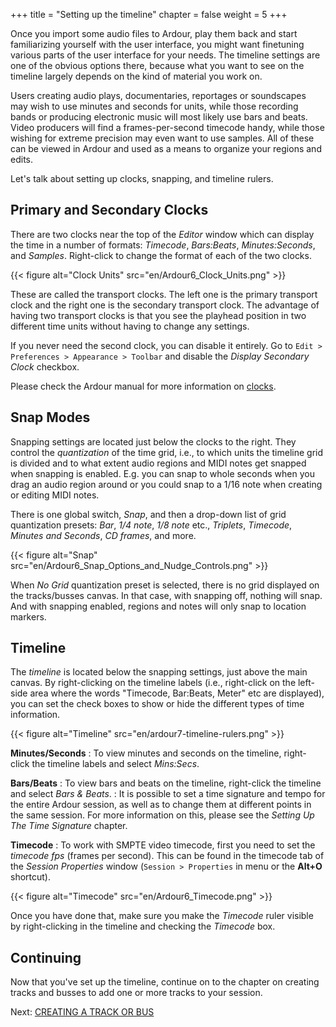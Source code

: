+++
title = "Setting up the timeline"
chapter = false
weight = 5
+++

Once you import some audio files to Ardour, play them back and start
familiarizing yourself with the user interface, you might want finetuning
various parts of the user interface for your needs. The timeline settings are
one of the obvious options there, because what you want to see on the timeline
largely depends on the kind of material you work on.

Users creating audio plays, documentaries, reportages or soundscapes may wish
to use minutes and seconds for units, while those recording bands or producing
electronic music will most likely use bars and beats. Video producers will
find a frames-per-second timecode handy, while those wishing for extreme
precision may even want to use samples. All of these can be viewed in Ardour
and used as a means to organize your regions and edits.

Let's talk about setting up clocks, snapping, and timeline rulers.

## Primary and Secondary Clocks

There are two clocks near the top of the _Editor_ window which can display the
time in a number of formats: *Timecode*, *Bars:Beats*, *Minutes:Seconds*, and
*Samples*. Right-click to change the format of each of the two clocks.

{{< figure alt="Clock Units" src="en/Ardour6_Clock_Units.png" >}}

These are called the transport clocks. The left one is the primary transport
clock and the right one is the secondary transport clock. The advantage of
having two transport clocks is that you see the playhead position in two
different time units without having to change any settings.

If you never need the second clock, you can disable it entirely. Go to 
`Edit > Preferences > Appearance > Toolbar` and disable the _Display Secondary
Clock_ checkbox.

Please check the Ardour manual for more information on
[clocks](http://manual.ardour.org/ardours-interface/using-ardour-clock-displays/).

## Snap Modes

Snapping settings are located just below the clocks to the right. They control
the _quantization_ of the time grid, i.e., to which units the timeline grid is
divided and to what extent audio regions and MIDI notes get snapped when
snapping is enabled. E.g. you can snap to whole seconds when you drag an audio
region around or you could snap to a 1/16 note when creating or editing MIDI
notes.

There is one global switch, _Snap_, and then a drop-down list of grid
quantization presets: _Bar_, _1/4 note_, _1/8 note_ etc., _Triplets_,
_Timecode_, _Minutes and Seconds_, _CD frames_, and more.

{{< figure alt="Snap" src="en/Ardour6_Snap_Options_and_Nudge_Controls.png" >}}

When _No Grid_ quantization preset is selected, there is no grid displayed on
the tracks/busses canvas. In that case, with snapping off, nothing will snap.
And with snapping enabled, regions and notes will only snap to location markers.

## Timeline

The _timeline_ is located below the snapping settings, just above the main
canvas. By right-clicking on the timeline labels (i.e., right-click on the
left-side area where the words "Timecode, Bar:Beats, Meter" etc are displayed),
you can set the check boxes to show or hide the different types of time
information.

{{< figure alt="Timeline" src="en/ardour7-timeline-rulers.png" >}}

**Minutes/Seconds**
: To view minutes and seconds on the timeline, right-click the timeline labels
and select _Mins:Secs_.

**Bars/Beats**
: To view bars and beats on the timeline, right-click the timeline and
select _Bars & Beats_.
: It is possible to set a time signature and tempo for the entire Ardour
session, as well as to change them at different points in the same
session. For more information on this, please see the _Setting Up The
Time Signature_ chapter.

**Timecode**
: To work with SMPTE video timecode, first you need to set the _timecode
fps_ (frames per second). This can be found in the timecode tab of the
_Session Properties_ window (`Session > Properties` in menu or the **Alt+O** 
shortcut).

{{< figure alt="Timecode" src="en/Ardour6_Timecode.png" >}}

Once you have done that, make sure you make the _Timecode_ ruler visible
by right-clicking in the timeline and checking the _Timecode_ box.

## Continuing

Now that you've set up the timeline, continue on to the chapter on
creating tracks and busses to add one or more tracks to your session.

Next: [CREATING A TRACK OR BUS](../creating-a-track-or-bus)
